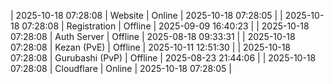 | 2025-10-18 07:28:08 | Website | Online | 2025-10-18 07:28:05 |
| 2025-10-18 07:28:08 | Registration | Offline | 2025-09-09 16:40:23 |
| 2025-10-18 07:28:08 | Auth Server | Offline | 2025-08-18 09:33:31 |
| 2025-10-18 07:28:08 | Kezan (PvE) | Offline | 2025-10-11 12:51:30 |
| 2025-10-18 07:28:08 | Gurubashi (PvP) | Offline | 2025-08-23 21:44:06 |
| 2025-10-18 07:28:08 | Cloudflare | Online | 2025-10-18 07:28:05 |
